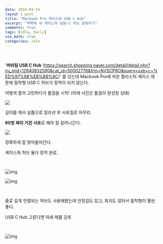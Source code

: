 ```yaml
---
date: 2018-04-19
layout : post
title: "Macbook Pro 케이스와 USB C Hub"
excerpt: "맥북에 새 케이스와 USB-C 허브 맞춰주기"
comments: true
tags: [idle, daily]
use_math: true
categories: idle
---
```


<br>

'**버바팀 USB C Hub**  (<https://search.shopping.naver.com/detail/detail.nhn?nv_mid=12640832590&cat_id=50002776&frm=NVSCPRO&query=usb+c+%ED%97%88%EB%B8%8C>)' 를 샀는데 Macbook Pro에 씌운 플라스틱 케이스 때문에 밀착형 USB C 허브가 장착이 되지 않는다.

어떻게 할까 고민하다가 톱질을 시작! (아래 사진은 톱질이 완성된 상태)

<img src="https://raw.githubusercontent.com/lovesignal/img/master/etc/IMG_8211.JPG">

<br>  

길이를 재서 실톱으로 잘라낸 후 사포질로 마무리. 

**60방 짜리 거친 사포**로 해야 잘 갈려나간다.

<img src="https://raw.githubusercontent.com/lovesignal/img/master/etc/IMG_8212.JPG">

 <br>

정확하게 잘 맞아들어간다. 

케이스와 허브 둘다 장착 완료.

<br>

![img](https://raw.githubusercontent.com/lovesignal/img/master/etc/IMG_8214.JPG) 

![img](https://raw.githubusercontent.com/lovesignal/img/master/etc/IMG_8216.JPG) 

<br>

줄로 길게 연결되는 허브도 사용해봤는데 안정감도 있고, 휘지도 않아서 밀착형이 훨씬 좋다.

USB C Hub 고른다면 아래 제품 강추.

<br>

![img](https://raw.githubusercontent.com/lovesignal/img/master/etc/IMG_8217.JPG)  

 